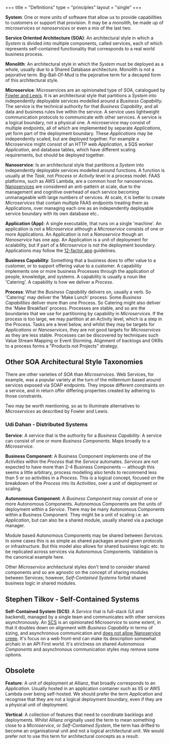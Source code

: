 +++
title = "Definitions"
type = "principles"
layout = "single"
+++

**System**: One or more units of software that allow us to provide capabilities to customers or support that provision. It may be a *monolith*, be made up of *microservices* or *nanoservices* or even a mix of the last two.

**Service Oriented Architecture (SOA)**: An architectural style in which a *System* is divided into multiple components, called services, each of which represents self-contained functionality that corresponds to a real world business process.

**Monolith**: An architectural style in which the *System* must be deployed as a whole, usually due to a Shared Database architecture. Monolith is not a pejorative term. Big-Ball-Of-Mud is the pejorative term for a decayed form of this architectural style.

**Microservice**: Microservices are an opinionated type of *SOA*, catalogued by [Fowler and Lewis](https://martinfowler.com/articles/microservices.html). It is an architectural style that partitions a *System* into independently deployable services modelled around a *Business Capability*. The service is the technical authority for that *Business Capability*, and all data and business rules live within the service. A service uses lightweight communication protocols to communicate with other services. A service is a logical boundary, not a physical one. A microservice may consist of multiple endpoints, all of which are implemented by separate *Applications*, yet form part of the deployment boundary.  These *Applications* may be independently scaled, but are deployed together. For example a Microservice might consist of an HTTP web *Application*, a SQS worker *Application*, and database tables, which have different scaling requirements, but should be deployed together. 

**Nanoservice**: Is an architectural style that partitions a *System* into independently deployable services modelled around functions. A function is usually at the *Task*, not *Process* or *Activity* level in a process model. FAAS platforms, such as AWS Lambda, are a common host for nanoservices. [Nanoservices](https://arnon.me/wp-content/uploads/2010/10/Nanoservices.pdf?372273&372273) are considered an anti-pattern at scale, due to the management and cognitive overhead of each service becoming unmanageable with large numbers of services. At scale, it is better to create *Microservices* that contain multiple FAAS endpoints treating them as Applications, over managing each one as an independently deployable service boundary with its own database etc.. 

**Application (App)**: A single executable, that runs on a single 'machine'. An application is not a *Microservice* although a *Microservice* consists of one or more Applications. An Application is not a *Nanoservice* though an *Nanoservice* has one app. An Application is a unit of deployment for scalability, but if part of a *Microservice* is not the deployment boundary. Applications may follow the [12-factor app](https://12factor.net/) guidelines. 

**Business Capability**: Something that a business does to offer value to a customer, or to support offering value to a customer. A capability implements one or more business Processes through the application of people, knowledge, and systems. A capability is usually a noun like 'Catering'. A capability is how we deliver a *Process*.

**Process**: What the *Business Capability* delivers on, usually a verb. So 'Catering' may deliver the 'Make Lunch' process. Some *Business Capabilities* deliver more than one Process. So Catering might also deliver the 'Make Breakfast' process. Processes are stable, and so are the boundaries that we use for partitioning by capability in *Microservices*. If the process  is too large, we may partition at an Activity level, which is a step in the Process. Tasks are a level below, and whilst they may be targets for *Applications* or *Nanoservices*, they are not good targets for *Microservices* as they are less stable. Processes can be discovered by techniques such Value Stream Mapping or Event Storming. Alignment of backlogs and OKRs to a process forms a "Products not Projects" strategy.

## Other SOA Architectural Style Taxonomies ##
There are other varieties of *SOA* than *Microservices*. Web Services, for example, was a popular variety at the turn of the millennium based around services exposed via SOAP endpoints. They impose different constraints on a service, and in return offer differing properties created by adhering to those constraints.

Two may be worth mentioning, so as to illuminate alternatives to *Microservices* as described by Fowler and Lewis.

### Udi Dahan - Distributed Systems ###

**Service**: A service that is the authority for a *Business Capability*. A service can consist of one or more  *Business Components*. Maps broadly to a *Microservice*.

**Business Component**: A Business Component implements one of the *Activities* within the *Process* that the *Service* automates. *Services* are not expected to have more than 2-4 Business Components -- although this seems a little arbitrary, process modelling also tends to recommend less than 5 or so activities in a *Process*. This is a logical concept, focused on the breakdown of the *Process* into its *Activities*, over a unit of deployment or scaling. 

**Autonomous Component**: A *Business Component* may consist of one or more Autonomous Components. Autonomous Components are the units of deployment within a *Service*. There may be many Autonomous Components within a Business Component. They might be a unit of scaling i.e. an *Application*, but can also be a shared module, usually shared via a package manager. 

Module based Autonomous Components may be shared between *Services*. In some cases this is as simple as shared packages around given protocols or infrastructure. But this model also allows for shared business logic etc. to be replicated across services via Autonomous Components. Validation is the canonical example here. 

Other *Microservice* architectural styles don't tend to consider shared components and so are agnostic on the concept of sharing modules between Services; however, *Self-Contained Systems* forbid shared business logic in shared modules.

## Stephen Tilkov - Self-Contained Systems  ##

**Self-Contained System (SCS)**: A *Service* that is full-stack (UI and backend), managed by a single team and communicates with other services asynchronously. An [SCS](https://scs-architecture.org/) is an opinionated *Microservice* to some extent, in that it doubles down on alignment with *Business Capability* in terms of sizing, and asynchronous communication and [does not allow Nanoservice creep](https://scs-architecture.org/vs-ms.html ). It's focus on a web front-end can make its description somewhat archaic in an API First world. It's strictness on shared *Autonomous Components* and asynchronous communication styles may remove some options.

## Obsolete ##

**Feature**: A unit of deployment at Allianz, that broadly corresponds to an *Application*. Usually hosted in an application container such as IIS or AWS Lambda over being self-hosted. We should prefer the term *Application* and recognise that they are not a logical deployment boundary, even if they are a physical unit of deployment.

**Vertical**: A collection of features that need to coordinate backlogs and deployments. Whilst Allianz originally used the term to mean something close to a *Microservice*, or *Self-Contained System*, the term has drifted to become an organisational unit and not a logical architectural unit. We would prefer not to use this term for architectural concepts as a result.
